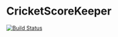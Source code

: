 # CricketScoreKeeper

[![Build Status](https://travis-ci.org/incrediblejagur/CricketScoreKeeper.svg?branch=master)](https://travis-ci.org/incrediblejagur/CricketScoreKeeper)
